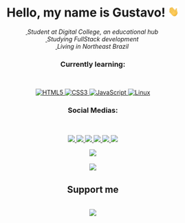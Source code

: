 <h1 align="center">
  Hello, my name is Gustavo! <a href="https://github.com/Gustavo-S-Nascimento" target="_blank">
    <img src="https://raw.githubusercontent.com/ABSphreak/ABSphreak/master/gifs/Hi.gif" width="25" height="25">
</h1>

<p align="center">
  <a href="https://github.com/Gustavo-S-Nascimento" target="_blank">
    <img src="https://em-content.zobj.net/thumbs/120/sony/336/large-purple-circle_1f7e3.png" width="10" height="10">
  </a>
  <i>Student at Digital College, an educational hub</i>
  <a href="https://github.com/Gustavo-S-Nascimento" target="_blank">
    <img src="https://em-content.zobj.net/thumbs/120/sony/336/large-purple-circle_1f7e3.png" width="10" height="10">
  </a>
  <br>
  <a href="https://github.com/Gustavo-S-Nascimento" target="_blank">
    <img src="https://em-content.zobj.net/thumbs/120/sony/336/large-purple-circle_1f7e3.png" width="10" height="10">
  </a>
  <i>Studying FullStack development</i>
  <a href="https://github.com/Gustavo-S-Nascimento" target="_blank">
    <img src="https://em-content.zobj.net/thumbs/120/sony/336/large-purple-circle_1f7e3.png" width="10" height="10">
  </a>
  <br>
  <a href="https://github.com/Gustavo-S-Nascimento" target="_blank">
    <img src="https://em-content.zobj.net/thumbs/120/sony/336/large-purple-circle_1f7e3.png" width="10" height="10">
  </a>
  <i>Living in Northeast Brazil</i>
  <a href="https://github.com/Gustavo-S-Nascimento" target="_blank">
    <img src="https://em-content.zobj.net/thumbs/120/sony/336/large-purple-circle_1f7e3.png" width="10" height="10">
  </a>
</p>

<h3 align="center">Currently learning:</h3>
<br>
<p align="center">
  <a href="https://github.com/Gustavo-S-Nascimento" target="_blank">
    <img src="https://cdn.jsdelivr.net/gh/devicons/devicon/icons/html5/html5-original.svg" width="40" height="40" alt="HTML5">
  </a>
  <a href="https://github.com/Gustavo-S-Nascimento" target="_blank">
    <img src="https://cdn.jsdelivr.net/gh/devicons/devicon/icons/css3/css3-original.svg" width="40" height="40" alt="CSS3">
  </a>
  <a href="https://github.com/Gustavo-S-Nascimento" target="_blank">
    <img src="https://cdn.jsdelivr.net/gh/devicons/devicon/icons/javascript/javascript-original.svg" width="40" height="40" alt="JavaScript">
  </a>
  <a href="https://github.com/Gustavo-S-Nascimento" target="_blank">
    <img src="https://cdn.jsdelivr.net/gh/devicons/devicon/icons/linux/linux-original.svg" width="40" height="40" alt="Linux">
  </a>
</p>

<h3 align="center">Social Medias:</h3>
<br>
<p align="center">
  <a href="https://www.instagram.com/gu.santoz/" target="_blank">
    <img src="https://img.shields.io/badge/Instagram-blueviolet?style=for-the-badge&logo=instagram&logoColor=white">
  </a>
  <a href="mailto:Guga_Vine@outlook.com">
    <img src="https://img.shields.io/badge/Gmail-blueviolet?style=for-the-badge&logo=Gmail&logoColor=white">
  </a>
  <a href="https://discord.com/channels/@me/428358997188542465" target="_blank">
    <img src="https://img.shields.io/badge/Discord-blueviolet?style=for-the-badge&logo=discord&logoColor=white">
  </a>
  <a href="https://www.linkedin.com/in/gustavo-s-nascimento-dev/" target="_blank">
    <img src="https://img.shields.io/badge/LinkedIn-blueviolet?style=for-the-badge&logo=linkedin&logoColor=white">
  </a>
   <a href="https://www.freecodecamp.org/Gustavo-S" target="_blank">
    <img src="https://img.shields.io/badge/FreeCodeCamp-blueviolet?style=for-the-badge&logo=freecodecamp&logoColor=white" >
  </a>
  <a href="https://www.duolingo.com/profile/Gustavodos180725" target="_blank">
    <img src="https://img.shields.io/badge/DuoLingo-blueviolet?style=for-the-badge&logo=duolingo&logoColor=white">
  </a>
 </p>
  
  <p align="center">
 <a href="https://github.com/Gustavo-S-Nascimento" target="_blank">
  <img height="170em" src="https://github-readme-stats-eight-theta.vercel.app/api/top-langs/?username=Gustavo-S-Nascimento&layout=compact&langs_count=8&theme=dracula"/>
</a>

<p align="center">
  <a href="https://github.com/Gustavo-S-Nascimento">
    <img src="https://komarev.com/ghpvc/?username=Gustavo-S-Nascimento&color=blueviolet&style=flat)" />
  </a>
</p>

<h2 align="center">Support me<h2/>

<p align="center">
<a href="https://www.buymeacoffee.com/thepascal" target="_blank"><img src="https://media2.giphy.com/media/TDQOtnWgsBx99cNoyH/giphy.gif" width="200" />
</p>

